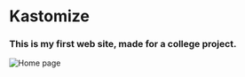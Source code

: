 # Kastomize
### This is my first web site, made for a college project.
![Home page](https://github.com/GabrielNeeeves/Kastomize/assets/113354395/6b284242-3e26-4a05-acd1-ca90862444f9)
